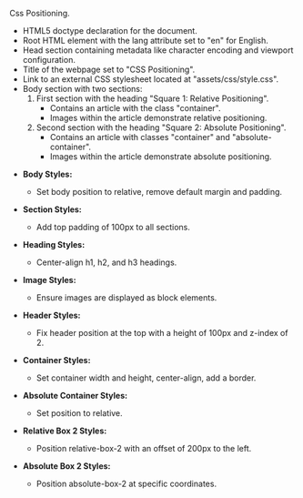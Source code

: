 Css Positioning.

<!-- Markdown notes for the HTML code -->

- HTML5 doctype declaration for the document.
- Root HTML element with the lang attribute set to "en" for English.
- Head section containing metadata like character encoding and viewport configuration.
- Title of the webpage set to "CSS Positioning".
- Link to an external CSS stylesheet located at "assets/css/style.css".
- Body section with two sections:
    1. First section with the heading "Square 1: Relative Positioning".
        - Contains an article with the class "container".
        - Images within the article demonstrate relative positioning.
    2. Second section with the heading "Square 2: Absolute Positioning".
        - Contains an article with classes "container" and "absolute-container".
        - Images within the article demonstrate absolute positioning.



<!-- Markdown notes for the CSS code -->

- **Body Styles:**
    - Set body position to relative, remove default margin and padding.

- **Section Styles:**
    - Add top padding of 100px to all sections.

- **Heading Styles:**
    - Center-align h1, h2, and h3 headings.

- **Image Styles:**
    - Ensure images are displayed as block elements.

- **Header Styles:**
    - Fix header position at the top with a height of 100px and z-index of 2.

- **Container Styles:**
    - Set container width and height, center-align, add a border.

- **Absolute Container Styles:**
    - Set position to relative.

- **Relative Box 2 Styles:**
    - Position relative-box-2 with an offset of 200px to the left.

- **Absolute Box 2 Styles:**
    - Position absolute-box-2 at specific coordinates.
